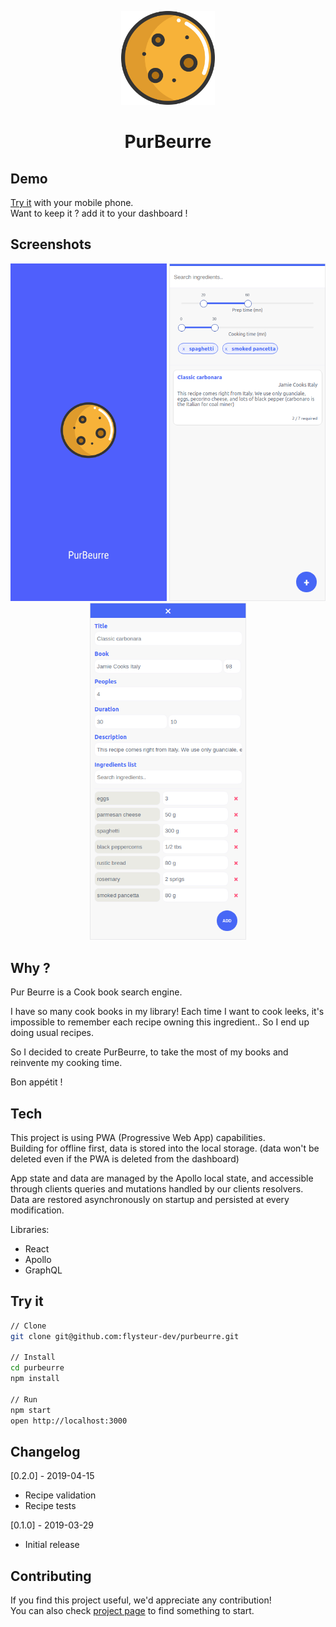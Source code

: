 <p align="center">
	<a href="https://flysteur-dev.github.io/purbeurre/" rel="noopener" target="_blank">
		<img width="150" src="https://raw.githubusercontent.com/flysteur-dev/purbeurre/master/public/icon.png" alt="PurBeurre logo">
	</a>
</p>

<h1 align="center">PurBeurre</h1>

## Demo

[Try it](https://flysteur-dev.github.io/purbeurre/) with your mobile phone.<br>
Want to keep it ? add it to your dashboard !

## Screenshots

<p align="center">
	<img src="https://raw.githubusercontent.com/flysteur-dev/purbeurre/master/public/1.png" width="250px" alt="splashscreen">
	<img src="https://raw.githubusercontent.com/flysteur-dev/purbeurre/master/public/2.png" width="250px" alt="recipes list">
	<img src="https://raw.githubusercontent.com/flysteur-dev/purbeurre/master/public/3.png" width="250px" alt="add recipe">
</p>

## Why ?

Pur Beurre is a Cook book search engine.<br>

I have so many cook books in my library! Each time I want to cook leeks, it's impossible to remember each recipe owning this ingredient.. So I end up doing usual recipes.<br>

So I decided to create PurBeurre, to take the most of my books and reinvente my cooking time.<br>

Bon appétit !<br>

## Tech

This project is using PWA (Progressive Web App) capabilities.<br>
Building for offline first, data is stored into the local storage. (data won't be deleted even if the PWA is deleted from the dashboard)

App state and data are managed by the Apollo local state, and accessible through clients queries and mutations handled by our clients resolvers.<br>
Data are restored asynchronously on startup and persisted at every modification.

Libraries:
- React
- Apollo
- GraphQL

## Try it

```sh
// Clone
git clone git@github.com:flysteur-dev/purbeurre.git

// Install
cd purbeurre
npm install

// Run
npm start
open http://localhost:3000
```

## Changelog
[0.2.0] - 2019-04-15
- Recipe validation
- Recipe tests

[0.1.0] - 2019-03-29
- Initial release

## Contributing

If you find this project useful, we'd appreciate any contribution!<br>
You can also check [project page](https://github.com/flysteur-dev/purbeurre/projects/3) to find something to start.
